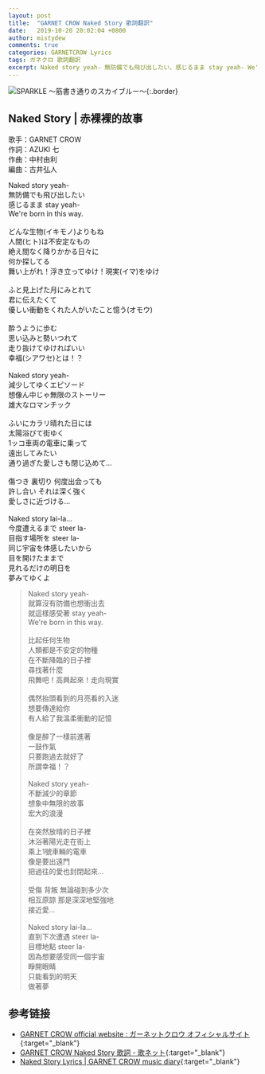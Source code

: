 ```yaml
---
layout: post
title:  "GARNET CROW Naked Story 歌詞翻訳"
date:   2019-10-20 20:02:04 +0800
author: mistydew
comments: true
categories: GARNETCROW Lyrics
tags: ガネクロ 歌詞翻訳
excerpt: Naked story yeah- 無防備でも飛び出したい、感じるまま stay yeah- We're born in this way.
---
```

![SPARKLE 〜筋書き通りのスカイブルー〜](https://raw.githubusercontent.com/mistydew/gc2/master/cover/album/AL02_SPARKLE%20〜筋書き通りのスカイブルー〜.jpg){:.border}

## Naked Story | 赤裸裸的故事

歌手：GARNET CROW<br>
作詞：AZUKI 七<br>
作曲：中村由利<br>
編曲：古井弘人<br>

<div class="lyric-original">
<p>
Naked story yeah-<br>
無防備でも飛び出したい<br>
感じるまま stay yeah-<br>
We're born in this way.<br>
<br>
どんな生物(イキモノ)よりもね<br>
人間(ヒト)は不安定なもの<br>
絶え間なく降りかかる日々に<br>
何か探してる<br>
舞い上がれ！浮き立ってゆけ！現実(イマ)をゆけ<br>
<br>
ふと見上げた月にみとれて<br>
君に伝えたくて<br>
優しい衝動をくれた人がいたこと憶う(オモウ)<br>
<br>
酔うように歩む<br>
思い込みと勢いつれて<br>
走り抜けてゆければいい<br>
幸福(シアワセ)とは！？<br>
<br>
Naked story yeah-<br>
減少してゆくエピソード<br>
想像ん中じゃ無限のストーリー<br>
雄大なロマンチック<br>
<br>
ふいにカラリ晴れた日には<br>
太陽浴びて街ゆく<br>
1ッコ車両の電車に乗って<br>
遠出してみたい<br>
通り過ぎた愛しさも閉じ込めて…<br>
<br>
傷つき 裏切り 何度出会っても<br>
許し合い それは深く強く<br>
愛しさに近づける…<br>
<br>
Naked story lai-la...<br>
今度遭えるまで steer la-<br>
目指す場所を steer la-<br>
同じ宇宙を体感したいから<br>
目を開けたままで<br>
見れるだけの明日を<br>
夢みてゆくよ
</p>
</div>

<div class="lyric-translation">
<blockquote>
Naked story yeah-<br>
就算沒有防備也想衝出去<br>
就這樣感受著 stay yeah-<br>
We're born in this way.<br>
<br>
比起任何生物<br>
人類都是不安定的物種<br>
在不斷降臨的日子裡<br>
尋找著什麼<br>
飛舞吧！高興起來！走向現實<br>
<br>
偶然抬頭看到的月亮看的入迷<br>
想要傳達給你<br>
有人給了我溫柔衝動的記憶<br>
<br>
像是醉了一樣前進著<br>
一鼓作氣<br>
只要跑過去就好了<br>
所謂幸福！？<br>
<br>
Naked story yeah-<br>
不斷減少的章節<br>
想象中無限的故事<br>
宏大的浪漫<br>
<br>
在突然放晴的日子裡<br>
沐浴著陽光走在街上<br>
乘上1號車輛的電車<br>
像是要出遠門<br>
把過往的愛也封閉起來...<br>
<br>
受傷 背叛 無論碰到多少次<br>
相互原諒 那是深深地堅強地<br>
接近愛...<br>
<br>
Naked story lai-la...<br>
直到下次遭遇 steer la-<br>
目標地點 steer la-<br>
因為想要感受同一個宇宙<br>
睜開眼睛<br>
只能看到的明天<br>
做著夢
</blockquote>
</div>

## 参考链接

* [GARNET CROW official website : ガーネットクロウ オフィシャルサイト](http://www.garnetcrow.com){:target="_blank"}
* [GARNET CROW Naked Story 歌詞 - 歌ネット](https://www.uta-net.com/song/20127){:target="_blank"}
* [Naked Story Lyrics \| GARNET CROW music diary](https://mistydew.github.io/gc/lyrics/original/Naked%20Story.html){:target="_blank"}
